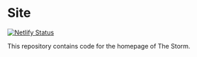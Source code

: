 # Site

[![Netlify Status](https://api.netlify.com/api/v1/badges/14a2a1e2-c359-4bb0-bbf2-f230d8615c2c/deploy-status)](https://app.netlify.com/sites/tsmc-site/deploys)

This repository contains code for the homepage of The Storm.

